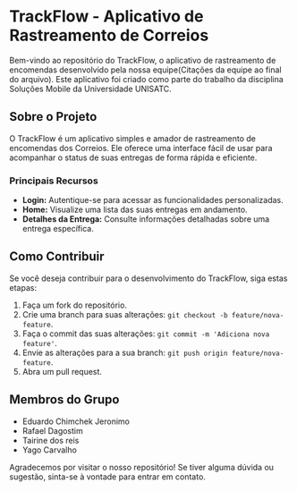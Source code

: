 # TrackFlow - Aplicativo de Rastreamento de Correios

Bem-vindo ao repositório do TrackFlow, o aplicativo de rastreamento de encomendas desenvolvido pela nossa equipe(Citações da equipe ao final do arquivo). Este aplicativo foi criado como parte do trabalho da disciplina Soluções Mobile da Universidade UNISATC.

## Sobre o Projeto

O TrackFlow é um aplicativo simples e amador de rastreamento de encomendas dos Correios. Ele oferece uma interface fácil de usar para acompanhar o status de suas entregas de forma rápida e eficiente.

### Principais Recursos

- **Login:** Autentique-se para acessar as funcionalidades personalizadas.
- **Home:** Visualize uma lista das suas entregas em andamento.
- **Detalhes da Entrega:** Consulte informações detalhadas sobre uma entrega específica.

## Como Contribuir

Se você deseja contribuir para o desenvolvimento do TrackFlow, siga estas etapas:

1. Faça um fork do repositório.
2. Crie uma branch para suas alterações: `git checkout -b feature/nova-feature`.
3. Faça o commit das suas alterações: `git commit -m 'Adiciona nova feature'`.
4. Envie as alterações para a sua branch: `git push origin feature/nova-feature`.
5. Abra um pull request.

## Membros do Grupo

- Eduardo Chimchek Jeronimo
- Rafael Dagostim
- Tairine dos reis
- Yago Carvalho

Agradecemos por visitar o nosso repositório! Se tiver alguma dúvida ou sugestão, sinta-se à vontade para entrar em contato.
